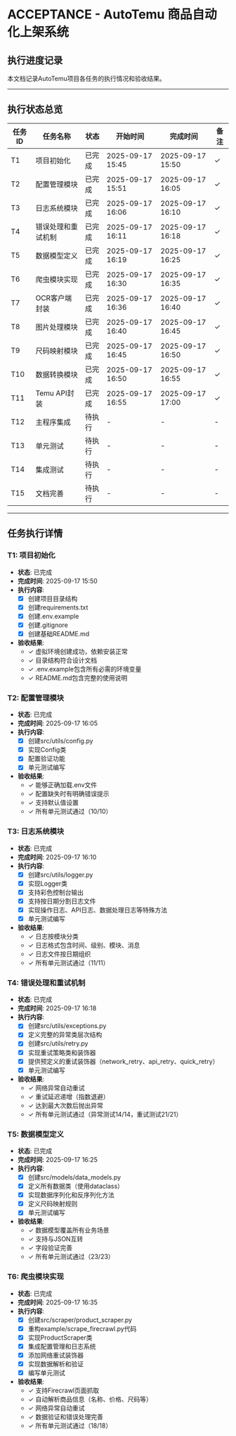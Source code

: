 # ACCEPTANCE - AutoTemu 商品自动化上架系统

## 执行进度记录

本文档记录AutoTemu项目各任务的执行情况和验收结果。

---

## 执行状态总览

| 任务ID | 任务名称 | 状态 | 开始时间 | 完成时间 | 备注 |
|--------|----------|------|----------|----------|------|
| T1 | 项目初始化 | 已完成 | 2025-09-17 15:45 | 2025-09-17 15:50 | ✓ |
| T2 | 配置管理模块 | 已完成 | 2025-09-17 15:51 | 2025-09-17 16:05 | ✓ |
| T3 | 日志系统模块 | 已完成 | 2025-09-17 16:06 | 2025-09-17 16:10 | ✓ |
| T4 | 错误处理和重试机制 | 已完成 | 2025-09-17 16:11 | 2025-09-17 16:18 | ✓ |
| T5 | 数据模型定义 | 已完成 | 2025-09-17 16:19 | 2025-09-17 16:25 | ✓ |
| T6 | 爬虫模块实现 | 已完成 | 2025-09-17 16:30 | 2025-09-17 16:35 | ✓ |
| T7 | OCR客户端封装 | 已完成 | 2025-09-17 16:36 | 2025-09-17 16:40 | ✓ |
| T8 | 图片处理模块 | 已完成 | 2025-09-17 16:40 | 2025-09-17 16:45 | ✓ |
| T9 | 尺码映射模块 | 已完成 | 2025-09-17 16:45 | 2025-09-17 16:50 | ✓ |
| T10 | 数据转换模块 | 已完成 | 2025-09-17 16:50 | 2025-09-17 16:55 | ✓ |
| T11 | Temu API封装 | 已完成 | 2025-09-17 16:55 | 2025-09-17 17:00 | ✓ |
| T12 | 主程序集成 | 待执行 | - | - | - |
| T13 | 单元测试 | 待执行 | - | - | - |
| T14 | 集成测试 | 待执行 | - | - | - |
| T15 | 文档完善 | 待执行 | - | - | - |

---

## 任务执行详情

### T1: 项目初始化
- **状态**: 已完成
- **完成时间**: 2025-09-17 15:50
- **执行内容**:
  - [x] 创建项目目录结构
  - [x] 创建requirements.txt
  - [x] 创建.env.example
  - [x] 创建.gitignore
  - [x] 创建基础README.md
- **验收结果**:
  - ✓ 虚拟环境创建成功，依赖安装正常
  - ✓ 目录结构符合设计文档
  - ✓ .env.example包含所有必需的环境变量
  - ✓ README.md包含完整的使用说明

### T2: 配置管理模块
- **状态**: 已完成
- **完成时间**: 2025-09-17 16:05
- **执行内容**:
  - [x] 创建src/utils/config.py
  - [x] 实现Config类
  - [x] 配置验证功能
  - [x] 单元测试编写
- **验收结果**:
  - ✓ 能够正确加载.env文件
  - ✓ 配置缺失时有明确错误提示
  - ✓ 支持默认值设置
  - ✓ 所有单元测试通过（10/10）

### T3: 日志系统模块
- **状态**: 已完成
- **完成时间**: 2025-09-17 16:10
- **执行内容**:
  - [x] 创建src/utils/logger.py
  - [x] 实现Logger类
  - [x] 支持彩色控制台输出
  - [x] 支持按日期分割日志文件
  - [x] 实现操作日志、API日志、数据处理日志等特殊方法
  - [x] 单元测试编写
- **验收结果**:
  - ✓ 日志按模块分类
  - ✓ 日志格式包含时间、级别、模块、消息
  - ✓ 日志文件按日期组织
  - ✓ 所有单元测试通过（11/11）

### T4: 错误处理和重试机制
- **状态**: 已完成
- **完成时间**: 2025-09-17 16:18
- **执行内容**:
  - [x] 创建src/utils/exceptions.py
  - [x] 定义完整的异常类层次结构
  - [x] 创建src/utils/retry.py
  - [x] 实现重试策略类和装饰器
  - [x] 提供预定义的重试装饰器（network_retry、api_retry、quick_retry）
  - [x] 单元测试编写
- **验收结果**:
  - ✓ 网络异常自动重试
  - ✓ 重试延迟递增（指数退避）
  - ✓ 达到最大次数后抛出异常
  - ✓ 所有单元测试通过（异常测试14/14，重试测试21/21）

### T5: 数据模型定义
- **状态**: 已完成
- **完成时间**: 2025-09-17 16:25
- **执行内容**:
  - [x] 创建src/models/data_models.py
  - [x] 定义所有数据类（使用dataclass）
  - [x] 实现数据序列化和反序列化方法
  - [x] 定义尺码映射规则
  - [x] 单元测试编写
- **验收结果**:
  - ✓ 数据模型覆盖所有业务场景
  - ✓ 支持与JSON互转
  - ✓ 字段验证完善
  - ✓ 所有单元测试通过（23/23）

### T6: 爬虫模块实现
- **状态**: 已完成
- **完成时间**: 2025-09-17 16:35
- **执行内容**:
  - [x] 创建src/scraper/product_scraper.py
  - [x] 重构example/scrape_firecrawl.py代码
  - [x] 实现ProductScraper类
  - [x] 集成配置管理和日志系统
  - [x] 添加网络重试装饰器
  - [x] 实现数据解析和验证
  - [x] 编写单元测试
- **验收结果**:
  - ✓ 支持Firecrawl页面抓取
  - ✓ 自动解析商品信息（名称、价格、尺码等）
  - ✓ 网络异常自动重试
  - ✓ 数据验证和错误处理完善
  - ✓ 所有单元测试通过（18/18）
